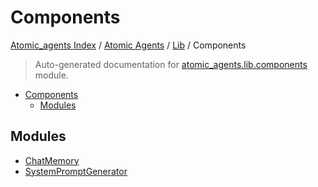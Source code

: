 # Components

[Atomic_agents Index](../../../README.md#atomic_agents-index) / [Atomic Agents](../../index.md#atomic-agents) / [Lib](../index.md#lib) / Components

> Auto-generated documentation for [atomic_agents.lib.components](../../../../../atomic_agents/lib/components/__init__.py) module.

- [Components](#components)
  - [Modules](#modules)

## Modules

- [ChatMemory](./chat_memory.md)
- [SystemPromptGenerator](./system_prompt_generator.md)